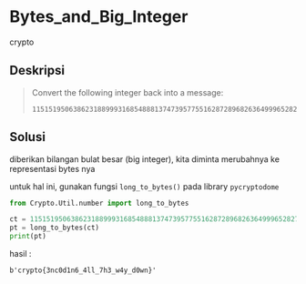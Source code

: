 # Bytes_and_Big_Integer
crypto

## Deskripsi
> Convert the following integer back into a message:
> ``` console
> 11515195063862318899931685488813747395775516287289682636499965282714637259206269
> ```

## Solusi
diberikan bilangan bulat besar (big integer), kita diminta merubahnya ke representasi bytes nya

untuk hal ini, gunakan fungsi `long_to_bytes()` pada library `pycryptodome`

``` python
from Crypto.Util.number import long_to_bytes

ct = 11515195063862318899931685488813747395775516287289682636499965282714637259206269
pt = long_to_bytes(ct)
print(pt)
```
hasil :
``` console
b'crypto{3nc0d1n6_4ll_7h3_w4y_d0wn}'
```

